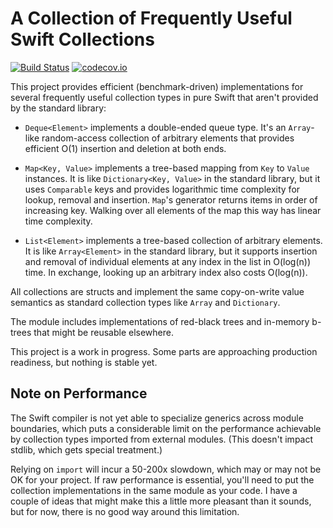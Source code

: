 # A Collection of Frequently Useful Swift Collections

[![Build Status](https://travis-ci.org/lorentey/TreeCollections.svg?branch=master)](https://travis-ci.org/lorentey/TreeCollections)
[![codecov.io](https://codecov.io/github/lorentey/TreeCollections/coverage.svg?branch=master)](https://codecov.io/github/lorentey/TreeCollections?branch=master)

This project provides efficient (benchmark-driven) implementations for several frequently useful collection types 
in pure Swift that aren't provided by the standard library:

- `Deque<Element>` implements a double-ended queue type. It's an `Array`-like random-access collection of arbitrary elements
  that provides efficient O(1) insertion and deletion at both ends.

- `Map<Key, Value>` implements a tree-based mapping from `Key` to `Value` instances. 
  It is like `Dictionary<Key, Value>` in the standard library, but it uses `Comparable` keys and provides 
  logarithmic time complexity for lookup, removal and insertion. `Map`'s generator returns items in order of 
  increasing key. Walking over all elements of the map this way has linear time complexity.

- `List<Element>` implements a tree-based collection of arbitrary elements. It is like `Array<Element>` in the standard
  library, but it supports insertion and removal of individual elements at any index in the list in O(log(n)) time. 
  In exchange, looking up an arbitrary index also costs O(log(n)).

All collections are structs and implement the same copy-on-write value semantics as standard collection types like 
`Array` and `Dictionary`.

The module includes implementations of red-black trees and in-memory b-trees that might be reusable elsewhere.

This project is a work in progress. Some parts are approaching production readiness, but nothing is stable yet.

## Note on Performance

The Swift compiler is not yet able to specialize generics across module boundaries, which puts a considerable limit
on the performance achievable by collection types imported from external modules. (This doesn't impact stdlib, which 
gets special treatment.)

Relying on `import` will incur a 50-200x slowdown, which may or may not be OK for your project. 
If raw performance is essential, you'll need to put the collection implementations in the same module
as your code. I have a couple of ideas that might make this a little more pleasant than it sounds, but for now, there is no
good way around this limitation.
